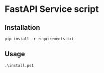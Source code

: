 # FastAPI Service script

## Installation

```shell
pip install -r requirements.txt
```

## Usage

```shell
.\install.ps1
```
